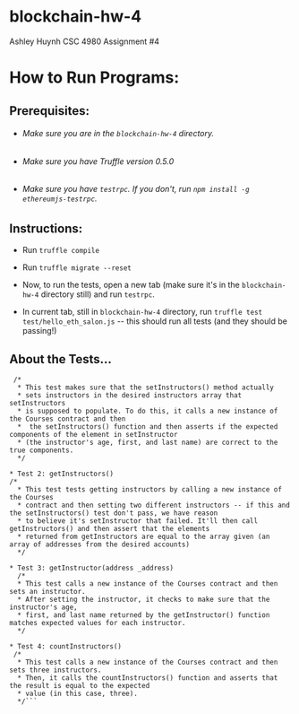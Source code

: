 # blockchain-hw-4
Ashley Huynh
CSC 4980 Assignment #4

# How to Run Programs:

## Prerequisites:
* ###### Make sure you are in the `blockchain-hw-4` directory.

* ###### Make sure you have Truffle version 0.5.0

* ###### Make sure you have `testrpc`. If you don't, run `npm install -g ethereumjs-testrpc`.

## Instructions:
* Run `truffle compile`

* Run `truffle migrate --reset`

* Now, to run the tests, open a new tab (make sure it's in the `blockchain-hw-4` directory still) and run `testrpc`.

* In current tab, still in `blockchain-hw-4` directory, run `truffle test test/hello_eth_salon.js` -- this should run all tests (and they should be passing!)

## About the Tests...

```* Test 1: setInstructors(address _address, uint _age, string memory _fName, string memory _lName)
 /*
  * This test makes sure that the setInstructors() method actually
  * sets instructors in the desired instructors array that setInstructors
  * is supposed to populate. To do this, it calls a new instance of the Courses contract and then
  *  the setInstructors() function and then asserts if the expected components of the element in setInstructor
  * (the instructor's age, first, and last name) are correct to the true components.
  */

* Test 2: getInstructors()
/*
  * This test tests getting instructors by calling a new instance of the Courses
  * contract and then setting two different instructors -- if this and the setInstructors() test don't pass, we have reason
  * to believe it's setInstructor that failed. It'll then call getInstructors() and then assert that the elements
  * returned from getInstructors are equal to the array given (an array of addresses from the desired accounts)
  */

* Test 3: getInstructor(address _address)
  /*
  * This test calls a new instance of the Courses contract and then sets an instructor.
  * After setting the instructor, it checks to make sure that the instructor's age,
  * first, and last name returned by the getInstructor() function matches expected values for each instructor.
  */

* Test 4: countInstructors()
 /*
  * This test calls a new instance of the Courses contract and then sets three instructors.
  * Then, it calls the countInstructors() function and asserts that the result is equal to the expected
  * value (in this case, three).
  */```

